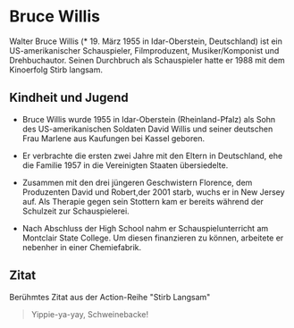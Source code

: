 # Bruce Willis

Walter Bruce Willis (* 19. März 1955 in Idar-Oberstein, Deutschland) ist ein US-amerikanischer Schauspieler, Filmproduzent, Musiker/Komponist und Drehbuchautor. Seinen Durchbruch als Schauspieler hatte er 1988 mit dem Kinoerfolg Stirb langsam. 

## Kindheit und Jugend

* Bruce Willis wurde 1955 in Idar-Oberstein (Rheinland-Pfalz) als Sohn des US-amerikanischen Soldaten David Willis und seiner deutschen Frau Marlene aus Kaufungen bei Kassel geboren. 

* Er verbrachte die ersten zwei Jahre mit den Eltern in Deutschland, ehe die Familie 1957 in die Vereinigten Staaten übersiedelte. 

* Zusammen mit den drei jüngeren Geschwistern Florence, dem Produzenten David und Robert,der 2001 starb, wuchs er in New Jersey auf. Als Therapie gegen sein Stottern kam er bereits während der Schulzeit zur Schauspielerei. 

* Nach Abschluss der High School nahm er Schauspielunterricht am Montclair State College. Um diesen finanzieren zu können, arbeitete er nebenher in einer Chemiefabrik. 

## Zitat

Berühmtes Zitat aus der Action-Reihe "Stirb Langsam"

> Yippie-ya-yay, Schweinebacke!


